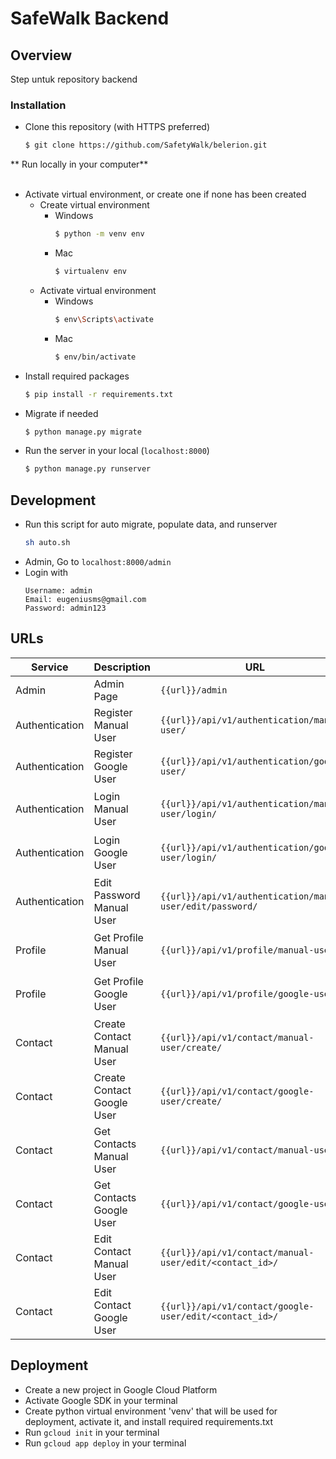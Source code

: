 # SafeWalk Backend

## Overview

Step untuk repository backend <br>

### Installation

- Clone this repository (with HTTPS preferred)

  ```bash
  $ git clone https://github.com/SafetyWalk/belerion.git
  ```

** Run locally in your computer**  
<br>

- Activate virtual environment, or create one if none has been created <br>
  - Create virtual environment
    - Windows
      ```bash
      $ python -m venv env
      ```
    - Mac
      ```bash
      $ virtualenv env
      ```
  - Activate virtual environment
    - Windows
      ```bash
      $ env\Scripts\activate
      ```
    - Mac
      ```bash
      $ env/bin/activate
      ```
- Install required packages
  ```bash
  $ pip install -r requirements.txt
  ```
- Migrate if needed
  ```bash
  $ python manage.py migrate
  ```
- Run the server in your local (`localhost:8000`)
  ```bash
  $ python manage.py runserver
  ```

## Development

- Run this script for auto migrate, populate data, and runserver 
  ```bash
  sh auto.sh
  ```
- Admin, Go to `localhost:8000/admin`
- Login with
  ```
  Username: admin
  Email: eugeniusms@gmail.com
  Password: admin123
  ```

## URLs

Service | Description | URL | Method | Payload
--- | --- | --- | --- | ---
Admin | Admin Page | `{{url}}/admin` | - | -
Authentication | Register Manual User | `{{url}}/api/v1/authentication/manual-user/` | GET, POST | -
Authentication | Register Google User | `{{url}}/api/v1/authentication/google-user/` | GET, POST | -
Authentication | Login Manual User | `{{url}}/api/v1/authentication/manual-user/login/` | POST | `{ "email": "string", "password": "string" }`
Authentication | Login Google User | `{{url}}/api/v1/authentication/google-user/login/` | POST | `{ "email": "string", "google_uid": "string" }`
Authentication | Edit Password Manual User | `{{url}}/api/v1/authentication/manual-user/edit/password/` | PUT | `{ "email": "string", "password": "string" }`
Profile | Get Profile Manual User | `{{url}}/api/v1/profile/manual-user/` | GET | `{ "email": "string", "password": "string" }`
Profile | Get Profile Google User | `{{url}}/api/v1/profile/google-user/` | GET | `{ "email": "string", "google_uid": "string" }`
Contact | Create Contact Manual User | `{{url}}/api/v1/contact/manual-user/create/` | POST | -
Contact | Create Contact Google User | `{{url}}/api/v1/contact/google-user/create/` | POST | -
Contact | Get Contacts Manual User | `{{url}}/api/v1/contact/manual-user/` | POST | -
Contact | Get Contacts Google User | `{{url}}/api/v1/contact/google-user/` | POST | -
Contact | Edit Contact Manual User | `{{url}}/api/v1/contact/manual-user/edit/<contact_id>/` | PUT | -
Contact | Edit Contact Google User | `{{url}}/api/v1/contact/google-user/edit/<contact_id>/` | PUT | -



## Deployment

- Create a new project in Google Cloud Platform
- Activate Google SDK in your terminal
- Create python virtual environment 'venv' that will be used for deployment, activate it, and install required requirements.txt
- Run `gcloud init` in your terminal
- Run `gcloud app deploy` in your terminal